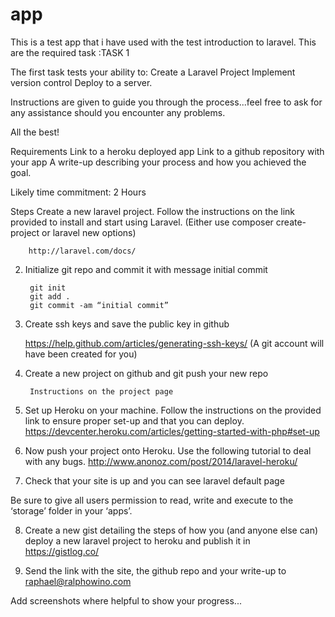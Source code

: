 # app
This is a test app that i have used with the test introduction to  laravel.
This are the required task
:TASK 1

The first task tests your ability to:
Create a Laravel Project
Implement version control
Deploy to a server.

Instructions are given to guide you through the process...feel free to ask for any assistance should you encounter any problems.

All the best!

Requirements
Link to a heroku deployed app
Link to a github repository with your app
A write-up describing your process and how you achieved the goal.

Likely time commitment: 2 Hours

Steps
Create a new laravel project. Follow the instructions on the link provided to install and start using Laravel. (Either use composer create-project or laravel new options)

		http://laravel.com/docs/

2. Initialize git repo and commit it with message initial commit

		git init
		git add .
		git commit -am “initial commit”

3. Create ssh keys and save the public key in github

	https://help.github.com/articles/generating-ssh-keys/
	(A git account will have been created for you)

4. Create a new project on github and git push your new repo

		Instructions on the project page

5. Set up Heroku on your machine. Follow the instructions on the provided link to ensure proper set-up and that you can deploy.
		https://devcenter.heroku.com/articles/getting-started-with-php#set-up

6. Now push your project onto Heroku. Use the following tutorial to deal with any bugs.
		http://www.anonoz.com/post/2014/laravel-heroku/

7. Check that your site is up and you can see laravel default page

Be sure to give all users permission to read, write and execute to the ‘storage’ folder in your ‘apps’.

8. Create a new gist detailing the steps of how you (and anyone else can) deploy a new laravel project to heroku and publish it in https://gistlog.co/

9. Send the link with the site, the github repo and your write-up to raphael@ralphowino.com

Add screenshots where helpful to show your progress...





